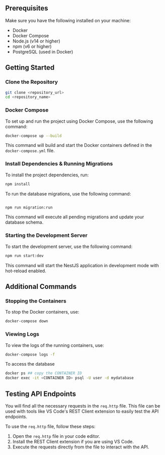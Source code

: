 ## Prerequisites

Make sure you have the following installed on your machine:

- Docker
- Docker Compose
- Node.js (v14 or higher)
- npm (v6 or higher)
- PostgreSQL (used in Docker)

## Getting Started

### Clone the Repository

```bash
git clone <repository_url>
cd <repository_name>
```

### Docker Compose

To set up and run the project using Docker Compose, use the following command:

```bash
docker-compose up --build
```

This command will build and start the Docker containers defined in the `docker-compose.yml` file.

### Install Dependencies & Running Migrations

To install the project dependencies, run:

```bash
npm install
```

To run the database migrations, use the following command:

```bash

npm run migration:run
```

This command will execute all pending migrations and update your database schema.

### Starting the Development Server

To start the development server, use the following command:

```bash
npm run start:dev
```

This command will start the NestJS application in development mode with hot-reload enabled.

## Additional Commands

### Stopping the Containers

To stop the Docker containers, use:

```bash
docker-compose down
```

### Viewing Logs

To view the logs of the running containers, use:

```bash
docker-compose logs -f
```

To access the database

```bash
docker ps ## copy the CONTAINER ID
docker exec -it <CONTAINER ID> psql -U user -d mydatabase
```

## Testing API Endpoints

You will find all the necessary requests in the `req.http` file. This file can be used with tools like VS Code's REST Client extension to easily test the API endpoints.

To use the `req.http` file, follow these steps:

1. Open the `req.http` file in your code editor.
2. Install the REST Client extension if you are using VS Code.
3. Execute the requests directly from the file to interact with the API.
